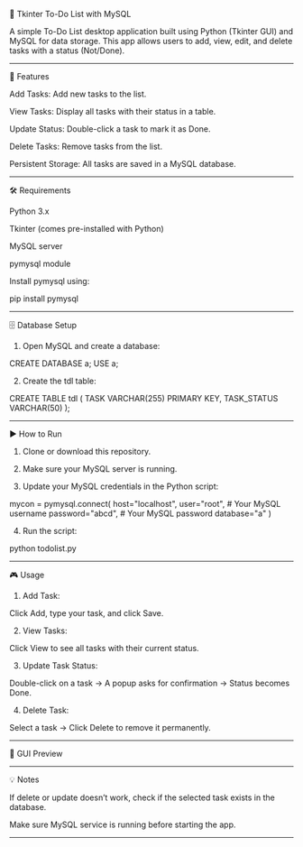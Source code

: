 📝 Tkinter To-Do List with MySQL

A simple To-Do List desktop application built using Python (Tkinter GUI) and MySQL for data storage.
This app allows users to add, view, edit, and delete tasks with a status (Not/Done).


---

📌 Features

Add Tasks: Add new tasks to the list.

View Tasks: Display all tasks with their status in a table.

Update Status: Double-click a task to mark it as Done.

Delete Tasks: Remove tasks from the list.

Persistent Storage: All tasks are saved in a MySQL database.



---

🛠️ Requirements

Python 3.x

Tkinter (comes pre-installed with Python)

MySQL server

pymysql module


Install pymysql using:

pip install pymysql


---

🗄️ Database Setup

1. Open MySQL and create a database:



CREATE DATABASE a;
USE a;

2. Create the tdl table:



CREATE TABLE tdl (
    TASK VARCHAR(255) PRIMARY KEY,
    TASK_STATUS VARCHAR(50)
);


---

▶️ How to Run

1. Clone or download this repository.


2. Make sure your MySQL server is running.


3. Update your MySQL credentials in the Python script:



mycon = pymysql.connect(
    host="localhost",
    user="root",       # Your MySQL username
    password="abcd",   # Your MySQL password
    database="a"
)

4. Run the script:



python todolist.py


---

🎮 Usage

1. Add Task:

Click Add, type your task, and click Save.



2. View Tasks:

Click View to see all tasks with their current status.



3. Update Task Status:

Double-click on a task → A popup asks for confirmation → Status becomes Done.



4. Delete Task:

Select a task → Click Delete to remove it permanently.





---

📸 GUI Preview




---


💡 Notes

If delete or update doesn’t work, check if the selected task exists in the database.

Make sure MySQL service is running before starting the app.



---
